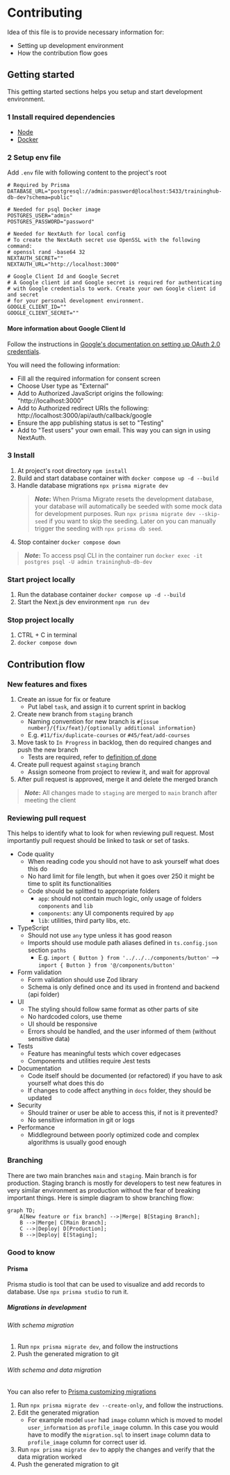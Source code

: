 # Contributing

Idea of this file is to provide necessary information for:

- Setting up development environment
- How the contribution flow goes

## Getting started

This getting started sections helps you setup and start development environment.

### 1 Install required dependencies

- [Node](https://nodejs.org/en/download)
- [Docker](https://docs.docker.com/engine/install/)

### 2 Setup env file

Add `.env` file with following content to the project's root

```
# Required by Prisma
DATABASE_URL="postgresql://admin:password@localhost:5433/traininghub-db-dev?schema=public"

# Needed for psql Docker image
POSTGRES_USER="admin"
POSTGRES_PASSWORD="password"

# Needed for NextAuth for local config
# To create the NextAuth secret use OpenSSL with the following command:
# openssl rand -base64 32
NEXTAUTH_SECRET=""
NEXTAUTH_URL="http://localhost:3000"

# Google Client Id and Google Secret
# A Google client id and Google secret is required for authenticating
# with Google credentials to work. Create your own Google client id and secret
# for your personal development environment.
GOOGLE_CLIENT_ID=""
GOOGLE_CLIENT_SECRET=""

```

#### More information about Google Client Id

Follow the instructions in [Google's documentation on setting up OAuth 2.0 credentials](https://support.google.com/cloud/answer/6158849?hl=en).

You will need the following information:

- Fill all the required information for consent screen
- Choose User type as "External"
- Add to Authorized JavaScript origins the following: "http://localhost:3000"
- Add to Authorized redirect URIs the following: http://localhost:3000/api/auth/callback/google
- Ensure the app publishing status is set to "Testing"
- Add to "Test users" your own email. This way you can sign in using NextAuth.

### 3 Install

1. At project's root directory `npm install`
2. Build and start database container with `docker compose up -d --build`
3. Handle database migrations `npx prisma migrate dev`
   > **_Note_:** When Prisma Migrate resets the development database, your database
   > will automatically be seeded with some mock data for development purposes.
   > Run `npx prisma migrate dev --skip-seed` if you want to skip the seeding.
   > Later on you can manually trigger the seeding with `npx prisma db seed`.
4. Stop container `docker compose down`

> **_Note_:** To access psql CLI in the container run `docker exec -it postgres psql -U admin traininghub-db-dev`

### Start project locally

1. Run the database container `docker compose up -d --build`
2. Start the Next.js dev environment `npm run dev`

### Stop project locally

1. CTRL + C in terminal
2. `docker compose down`

## Contribution flow

### New features and fixes

1. Create an issue for fix or feature
   - Put label `task`, and assign it to current sprint in backlog
2. Create new branch from `staging` branch
   - Naming convention for new branch is `#{issue number}/{fix/feat}/{optionally additional information}`
   - E.g. `#11/fix/duplicate-courses` or `#45/feat/add-courses`
3. Move task to `In Progress` in backlog, then do required changes and push the new branch
   - Tests are required, refer to [definition of done](./definition-of-done.md)
4. Create pull request against `staging` branch
   - Assign someone from project to review it, and wait for approval
5. After pull request is approved, merge it and delete the merged branch

> **_Note_:** All changes made to `staging` are merged to `main` branch after meeting the client

### Reviewing pull request

This helps to identify what to look for when reviewing pull request.
Most importantly pull request should be linked to task or set of tasks.

- Code quality
  - When reading code you should not have to ask yourself what does this do
  - No hard limit for file length, but when it goes over 250 it might be time to split its functionalities
  - Code should be splitted to appropriate folders
    - `app`: should not contain much logic, only usage of folders `components` and `lib`
    - `components`: any UI components required by `app`
    - `lib`: utilities, third party libs, etc.
- TypeScript
  - Should not use `any` type unless it has good reason
  - Imports should use module path aliases defined in `ts.config.json` section `paths`
    - E.g. `import { Button } from '../../../components/button'` --> `import { Button } from '@/components/button'`
- Form validation
  - Form validation should use Zod library
  - Schema is only defined once and its used in frontend and backend (api folder)
- UI
  - The styling should follow same format as other parts of site
  - No hardcoded colors, use theme
  - UI should be responsive
  - Errors should be handled, and the user informed of them (without sensitive data)
- Tests
  - Feature has meaningful tests which cover edgecases
  - Components and utilities require Jest tests
- Documentation
  - Code itself should be documented (or refactored) if you have to ask yourself what does this do
  - If changes to code affect anything in `docs` folder, they should be updated
- Security
  - Should trainer or user be able to access this, if not is it prevented?
  - No sensitive information in git or logs
- Performance
  - Middleground between poorly optimized code and complex algorithms is usually good enough

### Branching

There are two main branches `main` and `staging`. Main branch is for production. Staging branch
is mostly for developers to test new features in very similar environment as production without the
fear of breaking important things. Here is simple diagram to show branching flow:

```mermaid
graph TD;
    A[New feature or fix branch] -->|Merge| B[Staging Branch];
    B -->|Merge| C[Main Branch];
    C -->|Deploy| D[Production];
    B -->|Deploy| E[Staging];
```

### Good to know

#### Prisma

Prisma studio is tool that can be used to visualize and add records to database. Use `npx prisma studio` to run it.

##### Migrations in development

###### With schema migration

1. Run `npx prisma migrate dev`, and follow the instructions
2. Push the generated migration to git

###### With schema and data migration

You can also refer to [Prisma customizing migrations](https://www.prisma.io/docs/guides/migrate/developing-with-prisma-migrate/customizing-migrations)

1. Run `npx prisma migrate dev --create-only`, and follow the instructions.
2. Edit the generated migration
   - For example model `user` had `image` column which is moved to model `user_information` as `profile_image` column. In this case you would have to modify the `migration.sql` to insert `image` column data to `profile_image` column for correct user id.
3. Run `npx prisma migrate dev` to apply the changes and verify that the data migration worked
4. Push the generated migration to git
